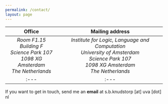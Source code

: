 ```yaml
---
permalink: /contact/
layout: page
---
```


| Office | Mailing address |
| :---: | :---: |
| *Room F1.15*<br /> *Building F*<br /> *Science Park 107*<br /> *1098 XG Amsterdam*<br /> *The Netherlands* | *Institute for Logic, Language and Computation <br /> University of Amsterdam<br /> Science Park 107<br /> 1098 XG Amsterdam<br /> The Netherlands* |
| :--- | :--- |

If you want to get in touch, send me an **email** at s.b.knudstorp [at] uva [dot] nl

